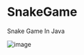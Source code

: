 # SnakeGame
Snake Game In Java

![image](https://github.com/GabrielMoraP/SnakeGame/assets/150285459/1a8f7546-3d12-4a5e-b48c-2ab964093007)
